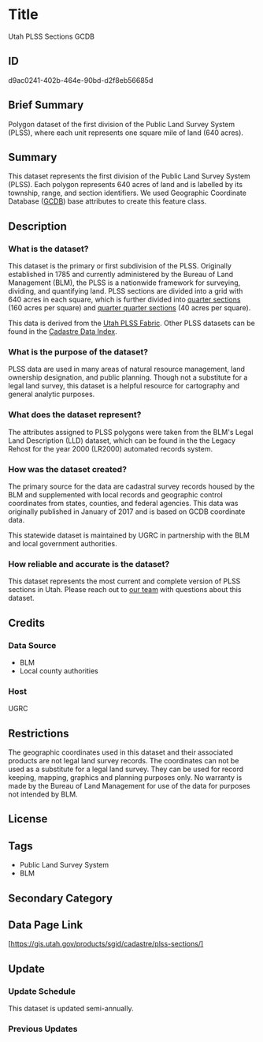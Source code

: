 # Title

Utah PLSS Sections GCDB

## ID

d9ac0241-402b-464e-90bd-d2f8eb56685d

## Brief Summary

Polygon dataset of the first division of the Public Land Survey System (PLSS), where each unit represents one square mile of land (640 acres).

## Summary

This dataset represents the first division of the Public Land Survey System (PLSS). Each polygon represents 640 acres of land and is labelled by its township, range, and section identifiers. We used Geographic Coordinate Database ([GCDB](https://www.sciencebase.gov/catalog/item/4f4e4a7fe4b07f02db648dce)) base attributes to create this feature class.

## Description

### What is the dataset?

This dataset is the primary or first subdivision of the PLSS. Originally established in 1785 and currently administered by the Bureau of Land Management (BLM), the PLSS is a nationwide framework for surveying, dividing, and quantifying land. PLSS sections are divided into a grid with 640 acres in each square, which is further divided into [quarter sections](https://gis.utah.gov/products/sgid/cadastre/plss-quarter-sections/) (160 acres per square) and [quarter quarter sections](https://gis.utah.gov/products/sgid/cadastre/plss-quarter-quarter-sections/) (40 acres per square).

This data is derived from the [Utah PLSS Fabric](https://gis.utah.gov/products/sgid/cadastre/parcel-fabric/). Other PLSS datasets can be found in the [Cadastre Data Index](https://gis.utah.gov/products/sgid/cadastre/).

### What is the purpose of the dataset?

PLSS data are used in many areas of natural resource management, land ownership designation, and public planning. Though not a substitute for a legal land survey, this dataset is a helpful resource for cartography and general analytic purposes.

### What does the dataset represent?

The attributes assigned to PLSS polygons were taken from the BLM's Legal Land Description (LLD) dataset, which can be found in the the Legacy Rehost for the year 2000 (LR2000) automated records system.

### How was the dataset created?

The primary source for the data are cadastral survey records housed by the BLM and supplemented with local records and geographic control coordinates from states, counties, and federal agencies. This data was originally published in January of 2017 and is based on GCDB coordinate data.

This statewide dataset is maintained by UGRC in partnership with the BLM and local government authorities.

### How reliable and accurate is the dataset?

This dataset represents the most current and complete version of PLSS sections in Utah. Please reach out to [our team](https://gis.utah.gov/contact/) with questions about this dataset.

## Credits

### Data Source

- BLM
- Local county authorities

### Host

UGRC

## Restrictions

The geographic coordinates used in this dataset and their associated products are not legal land survey records. The coordinates can not be used as a substitute for a legal land survey. They can be used for record keeping, mapping, graphics and planning purposes only. No warranty is made by the Bureau of Land Management for use of the data for purposes not intended by BLM.

## License

## Tags

- Public Land Survey System
- BLM

## Secondary Category

## Data Page Link

[https://gis.utah.gov/products/sgid/cadastre/plss-sections/]

## Update

### Update Schedule

This dataset is updated semi-annually.

### Previous Updates
